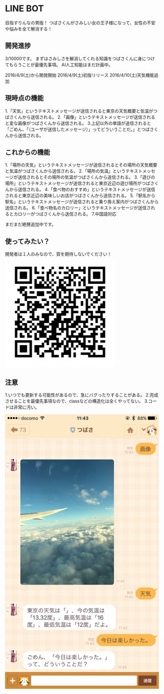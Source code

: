 # LINE BOT
目指すりんなの男版！
つばさくんがさみしい女の王子様になって、女性の不安や悩みを全て解消する！

## 開発進捗
3/10000です。
まずはさみしさを解消してくれる知識をつばさくんに身につけてもらうことが最優先事項。
AI人工知能はまだ計画中。

2016/4/9(土)から開発開始
2016/4/9(土)初版リリース
2016/4/10(土)天気機能追加

## 現時点の機能
1.「天気」というテキストメッセージが送信されると東京の天気概要と気温がつばさくんから送信される。
2.「画像」というテキストメッセージが送信されると変な画像がつばさくんから送信される。
3.上記以外の単語が送信されると「ごめん、「（ユーザが送信したメッセージ）」ってどういうことだ。」とつばさくんから送信される。

## これからの機能
1.「場所の天気」というテキストメッセージが送信されるとその場所の天気概要と気温がつばさくんから送信される。
2.「場所の気温」というテキストメッセージが送信されるとその場所の気温がつばさくんから送信される。
3.「遊びの場所」というテキストメッセージが送信されると東京近辺の遊び場所がつばさくんから送信される。
4.「食べ物のおすすめ」というテキストメッセージが送信されると東京近辺の美味しいお店がつばさくんから送信される。
5.「駅名から駅名」というテキストメッセージが送信されると乗り換え案内がつばさくんから送信される。
6.「食べ物名のカロリー」というテキストメッセージが送信されるとカロリーがつばさくんから送信される。
7.中国語対応

まだまだ絶賛追加中です。

## 使ってみたい？
開発者は１人のみなので、質を期待しないでください！
![QR code](https://github.com/seanchen5716/tsubasabot/blob/master/nvg7862p.png "QR code")

## 注意
1.いつでも更新する可能性があるので、急にバグったりすることがある。
2.完成させることを最優先事項なので、classなどの構造化は全くやってない。
3.コードは非常に汚い。

![image](https://github.com/seanchen5716/tsubasabot/blob/master/IMG_5739.PNG "image")
